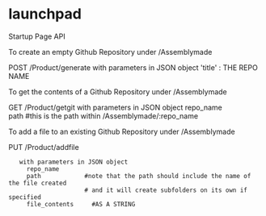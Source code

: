 launchpad
=========


Startup Page API



To create an empty Github Repository under /Assemblymade

  POST   /Product/generate
      with parameters in JSON object
        'title' : THE REPO NAME



To get the contents of a Github Repository under /Assemblymade

  GET     /Product/getgit
        with parameters in JSON object
          repo_name  
          path       #this is the path within /Assemblymade/:repo_name


To add a file to an existing Github Repository under /Assemblymade


   PUT   /Product/addfile

       with parameters in JSON object
         repo_name
         path            #note that the path should include the name of the file created
                         # and it will create subfolders on its own if specified
         file_contents     #AS A STRING
